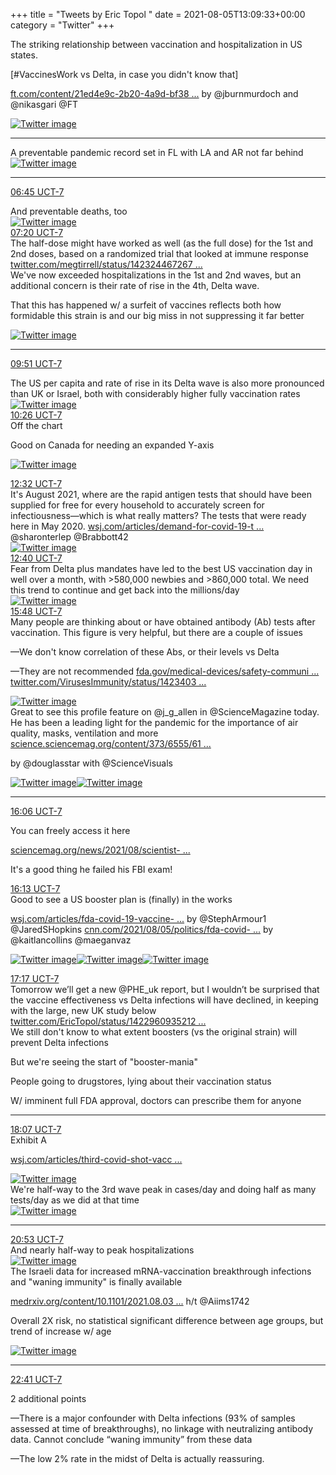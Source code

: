 +++
title = "Tweets by Eric Topol " 
date = 2021-08-05T13:09:33+00:00
category = "Twitter"
+++
<div class="thread"> 
<div class="thread-content"> 
The striking relationship between vaccination and hospitalization in US states. 

[#VaccinesWork vs Delta, in case you didn't know that]

<a href="https://www.ft.com/content/21ed4e9c-2b20-4a9d-bf38-6b76212beef8" target="_blank" rel="noreferer">ft.com/content/21ed4e9c-2b20-4a9d-bf38 ...</a> 
 by @jburnmurdoch and @nikasgari @FT </div> 
<a href="/twitter/erictopol/images/E8B4AxMVUAANn8_.jpg"  ><img src="/twitter/erictopol/images/E8B4AxMVUAANn8_.jpg" alt="Twitter image" ></img></a><hr><div class="thread-content"> 
A preventable pandemic record set in FL with LA and AR not far behind </div> 
<a href="/twitter/erictopol/images/E8B7XeHUUBQSyix.jpg"  ><img src="/twitter/erictopol/images/E8B7XeHUUBQSyix.jpg" alt="Twitter image" ></img></a><hr><div class="profile"> 
<a href="https://twitter.com/erictopol/status/1423278952160788491" target="_blank" rel="noreferer">06:45 UCT-7</a> 
</div> 
<div class="content"> 
And preventable deaths, too </div> 
<a href="/twitter/erictopol/images/E8CAoceUcAMLnHA.jpg"  ><img src="/twitter/erictopol/images/E8CAoceUcAMLnHA.jpg" alt="Twitter image" ></img></a></div> 
<div class="tweet"> 
<div class="profile"> 
<a href="https://twitter.com/erictopol/status/1423287725604544519" target="_blank" rel="noreferer">07:20 UCT-7</a> 
</div> 
<div class="content"> 
The half-dose might have worked as well (as the full dose) for the 1st and 2nd doses, based on a randomized trial that looked at immune response <a href="https://twitter.com/megtirrell/status/1423244672676343812" target="_blank" rel="noreferer">twitter.com/megtirrell/status/142324467267 ...</a> 
</div> 
</div> 
<div class="thread"> 
<div class="thread-content"> 
We've now exceeded hospitalizations in the 1st and 2nd waves, but an additional concern is their rate of rise in the 4th, Delta wave. 

That this has happened w/ a surfeit of vaccines reflects both how formidable this strain is and our big miss in not suppressing it far better </div> 
<a href="/twitter/erictopol/images/E8CZwMAVEAs0YZH.jpg"  ><img src="/twitter/erictopol/images/E8CZwMAVEAs0YZH.jpg" alt="Twitter image" ></img></a><hr><div class="profile"> 
<a href="https://twitter.com/erictopol/status/1423325690343038978" target="_blank" rel="noreferer">09:51 UCT-7</a> 
</div> 
<div class="content"> 
The US per capita and rate of rise in its Delta wave is also more pronounced than UK or Israel, both with considerably higher fully vaccination rates </div> 
<a href="/twitter/erictopol/images/E8CrJ-CUYAMqSUE.jpg"  ><img src="/twitter/erictopol/images/E8CrJ-CUYAMqSUE.jpg" alt="Twitter image" ></img></a></div> 
<div class="tweet"> 
<div class="profile"> 
<a href="https://twitter.com/erictopol/status/1423334547962294273" target="_blank" rel="noreferer">10:26 UCT-7</a> 
</div> 
<div class="content"> 
Off the chart

Good on Canada for needing an expanded Y-axis </div> 
<a href="/twitter/erictopol/images/E8CzC5GVkAIP3X0.jpg"  ><img src="/twitter/erictopol/images/E8CzC5GVkAIP3X0.jpg" alt="Twitter image" ></img></a></div> 
<div class="tweet"> 
<div class="profile"> 
<a href="https://twitter.com/erictopol/status/1423366385871200258" target="_blank" rel="noreferer">12:32 UCT-7</a> 
</div> 
<div class="content"> 
It's August 2021, where are the rapid antigen tests that should have been supplied for free for every household to accurately screen for infectiousness—which is what really matters? The tests that were ready here in May 2020. <a href="https://www.wsj.com/articles/demand-for-covid-19-tests-and-wait-times-rebound-as-delta-variant-spreads-11628162222" target="_blank" rel="noreferer">wsj.com/articles/demand-for-covid-19-t ...</a> 
 @sharonterlep @Brabbott42 </div> 
<a href="/twitter/erictopol/images/E8DPRHMVoAI23Nu.jpg"  ><img src="/twitter/erictopol/images/E8DPRHMVoAI23Nu.jpg" alt="Twitter image" ></img></a></div> 
<div class="tweet"> 
<div class="profile"> 
<a href="https://twitter.com/erictopol/status/1423368244803506179" target="_blank" rel="noreferer">12:40 UCT-7</a> 
</div> 
<div class="content"> 
Fear from Delta plus mandates have led to the best US vaccination day in well over a month, with &gt;580,000 newbies and &gt;860,000 total. We need this trend to continue and get back into the millions/day </div> 
<a href="/twitter/erictopol/images/E8DRRHcVoAAesOl.jpg"  ><img src="/twitter/erictopol/images/E8DRRHcVoAAesOl.jpg" alt="Twitter image" ></img></a></div> 
<div class="tweet"> 
<div class="profile"> 
<a href="https://twitter.com/erictopol/status/1423415602744492037" target="_blank" rel="noreferer">15:48 UCT-7</a> 
</div> 
<div class="content"> 
Many people are thinking about or have obtained antibody (Ab) tests after vaccination. This figure is very helpful, but there are a couple of issues

—We don't know correlation of these Abs, or their levels vs Delta

—They are not recommended <a href="https://www.fda.gov/medical-devices/safety-communications/antibody-testing-not-currently-recommended-assess-immunity-after-covid-19-vaccination-fda-safety" target="_blank" rel="noreferer">fda.gov/medical-devices/safety-communi ...</a> 
  <a href="https://twitter.com/VirusesImmunity/status/1423403916058845184" target="_blank" rel="noreferer">twitter.com/VirusesImmunity/status/1423403 ...</a> 
</div> 
<a href="/twitter/erictopol/images/E8D8tzrUYAELDO5.jpg"  ><img src="/twitter/erictopol/images/E8D8tzrUYAELDO5.jpg" alt="Twitter image" ></img></a></div> 
<div class="thread"> 
<div class="thread-content"> 
Great to see this profile feature on @j_g_allen in @ScienceMagazine today. He has been a leading light for the pandemic for the importance of air quality, masks, ventilation and more <a href="https://science.sciencemag.org/content/373/6555/612" target="_blank" rel="noreferer">science.sciencemag.org/content/373/6555/61 ...</a> 


by @douglasstar with @ScienceVisuals </div> 
<a href="/twitter/erictopol/images/E8C_3MmUcAAoVrR.jpg"  ><img src="/twitter/erictopol/images/E8C_3MmUcAAoVrR.jpg" alt="Twitter image" ></img></a><a href="/twitter/erictopol/images/E8C_4k3VEAU9CHy.jpg"  ><img src="/twitter/erictopol/images/E8C_4k3VEAU9CHy.jpg" alt="Twitter image" ></img></a><hr><div class="profile"> 
<a href="https://twitter.com/erictopol/status/1423420208618762243" target="_blank" rel="noreferer">16:06 UCT-7</a> 
</div> 
<div class="content"> 
You can freely access it here

<a href="https://www.sciencemag.org/news/2021/08/scientist-says-cleaning-indoor-air-could-make-us-healthier-and-smarter" target="_blank" rel="noreferer">sciencemag.org/news/2021/08/scientist- ...</a> 


It's a good thing he failed his FBI exam!</div> 
</div> 
<div class="tweet"> 
<div class="profile"> 
<a href="https://twitter.com/erictopol/status/1423422014690189313" target="_blank" rel="noreferer">16:13 UCT-7</a> 
</div> 
<div class="content"> 
Good to see a US booster plan is (finally) in the works

<a href="https://www.wsj.com/articles/fda-covid-19-vaccine-booster-plan-could-be-ready-within-weeks-11628194767?mod=latest_headlines" target="_blank" rel="noreferer">wsj.com/articles/fda-covid-19-vaccine- ...</a> 
 by @StephArmour1 @JaredSHopkins   <a href="https://www.cnn.com/2021/08/05/politics/fda-covid-booster-shot/index.html" target="_blank" rel="noreferer">cnn.com/2021/08/05/politics/fda-covid- ...</a> 
 by @kaitlancollins @maeganvaz </div> 
<a href="/twitter/erictopol/images/E8EB4fkUYAMd3Gu.jpg"  ><img src="/twitter/erictopol/images/E8EB4fkUYAMd3Gu.jpg" alt="Twitter image" ></img></a><a href="/twitter/erictopol/images/E8ECPDXVkAMinLN.jpg"  ><img src="/twitter/erictopol/images/E8ECPDXVkAMinLN.jpg" alt="Twitter image" ></img></a><a href="/twitter/erictopol/images/E8ECREpVoAMfRBy.jpg"  ><img src="/twitter/erictopol/images/E8ECREpVoAMfRBy.jpg" alt="Twitter image" ></img></a></div> 
<div class="tweet"> 
<div class="profile"> 
<a href="https://twitter.com/erictopol/status/1423438139721281536" target="_blank" rel="noreferer">17:17 UCT-7</a> 
</div> 
<div class="content"> 
Tomorrow we’ll get a new @PHE_uk report, but I wouldn’t be surprised that the vaccine effectiveness vs Delta infections will have declined, in keeping with the large, new UK study below <a href="https://twitter.com/EricTopol/status/1422960935212179457" target="_blank" rel="noreferer">twitter.com/EricTopol/status/1422960935212 ...</a> 
</div> 
</div> 
<div class="thread"> 
<div class="thread-content"> 
We still don't know to what extent boosters (vs the original strain) will prevent Delta infections

But we're seeing the start of "booster-mania"

People going to drugstores, lying about their vaccination status

W/ imminent full FDA approval, doctors can prescribe them for anyone</div> 
<hr><div class="profile"> 
<a href="https://twitter.com/erictopol/status/1423450691574460417" target="_blank" rel="noreferer">18:07 UCT-7</a> 
</div> 
<div class="content"> 
Exhibit A

<a href="https://www.wsj.com/articles/third-covid-shot-vaccine-immunity-israel-study-11628089557" target="_blank" rel="noreferer">wsj.com/articles/third-covid-shot-vacc ...</a> 
 </div> 
<a href="/twitter/erictopol/images/E8EcbVtVUAUS8cC.png"  ><img src="/twitter/erictopol/images/E8EcbVtVUAUS8cC.png" alt="Twitter image" ></img></a></div> 
<div class="thread"> 
<div class="thread-content"> 
We're half-way to the 3rd wave peak in cases/day and doing half as many tests/day as we did at that time </div> 
<a href="/twitter/erictopol/images/E8E_bDiVIAgqy_6.jpg"  ><img src="/twitter/erictopol/images/E8E_bDiVIAgqy_6.jpg" alt="Twitter image" ></img></a><hr><div class="profile"> 
<a href="https://twitter.com/erictopol/status/1423492365415636992" target="_blank" rel="noreferer">20:53 UCT-7</a> 
</div> 
<div class="content"> 
And nearly half-way to peak hospitalizations </div> 
<a href="/twitter/erictopol/images/E8FCmVzVoAYb8Qq.jpg"  ><img src="/twitter/erictopol/images/E8FCmVzVoAYb8Qq.jpg" alt="Twitter image" ></img></a></div> 
<div class="thread"> 
<div class="thread-content"> 
The Israeli data for increased mRNA-vaccination breakthrough infections and "waning immunity" is finally available 

<a href="https://www.medrxiv.org/content/10.1101/2021.08.03.21261496v1?__cf_chl_jschl_tk__=pmd_e2ea998b4d62d17a2afd596b60deedbd98393a3c-1628225627-0-gqNtZGzNAfijcnBszQfi" target="_blank" rel="noreferer">medrxiv.org/content/10.1101/2021.08.03 ...</a> 
 h/t @Aiims1742 

Overall 2X risk, no statistical significant difference between age groups, but trend of increase w/ age </div> 
<a href="/twitter/erictopol/images/E8FT4xlVkAMuX_W.jpg"  ><img src="/twitter/erictopol/images/E8FT4xlVkAMuX_W.jpg" alt="Twitter image" ></img></a><hr><div class="profile"> 
<a href="https://twitter.com/erictopol/status/1423519591414734849" target="_blank" rel="noreferer">22:41 UCT-7</a> 
</div> 
<div class="content"> 
2 additional points

—There is a major confounder with Delta infections (93% of samples assessed at time of breakthroughs), no linkage with neutralizing antibody data. Cannot conclude “waning immunity” from these data

—The low 2% rate in the midst of Delta is actually reassuring.</div> 
</div> 


